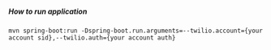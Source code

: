 
##### How to run application

`` mvn spring-boot:run -Dspring-boot.run.arguments=--twilio.account={your account sid},--twilio.auth={your account auth}
``
